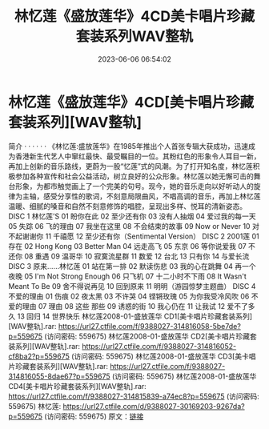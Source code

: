 ﻿---
title: 林忆莲《盛放莲华》4CD美卡唱片珍藏套装系列WAV整轨
date: 2023-06-06 06:54:02
categories: WAV车载音乐、镜像
tags: 华语中文
---
# 林忆莲《盛放莲华》4CD[美卡唱片珍藏套装系列][WAV整轨]

简介
· · · · · ·
《林忆莲:盛放莲华》在1985年推出个人首张专辑大获成功，迅速成为香港新生代艺人中窜红最快、最受瞩目的一位。其粉红色的形象令人耳目一新，再加上创新的音乐路线，更蔚为一股“忆莲”式的风潮。为了打开知名度，林忆莲积极参加各种宣传和社会公益活动，树立良好的公众形象。林忆莲以她无懈可击的舞台形象，为都市触觉画上了一个完美的句号。现今，她的音乐走向以好听动人的旋律为主轴，感受分享性的歌词，不刻意局限曲风，不唱高调的音乐，再加上林忆莲温暖、细腻的嗓音和自然不刻意修饰的唱腔，呈现出多样、悦耳的清新姿态。
DISC 1 林忆莲'S
01 盼你在此
02 至少还有你
03 没有人抽烟
04 爱过我的每一天
05 失踪
06 飞的理由
07 我坐在这里
08 不会结束的故事
09 Now or Never
10 对不起谢谢你
11 千禧愿
12 至少还有你（Sentimental Version）
DISC 2 2001莲
01 存在
02 Hong Kong
03 Better Man
04 远走高飞
05 东京
06 等你说爱我
07 不还你
08 重遇
09 温哥华
10 寂寞流星群
11 数爱
12 台北
13 只有你
14 与爱长流
DISC 3 原来……林忆莲
01 站在第一排
02 默读伤悲
03 我的心在跳舞
04 再一个夜晚
05 I'm Not Strong Enough
06 只飞机
07 十二小时不下雨
08 It Wasn't Meant To Be
09 舍不得说再见
10 回到原来
11 明明（游园惊梦主题曲）
DISC 4 不爱的理由
01 伤痕
02 夜太黑
03 不许哭
04 铿锵玫瑰
05 为你我受冷风吹
06 不爱的理由
07 理由
08 这些 那些
09 诱惑的街
10 我心仍在
11 让我试
12 爱不了多久
13 回归
14 世界快乐
林忆莲2008-01-盛放莲华 CD1[美卡唱片珍藏套装系列][WAV整轨].rar: https://url27.ctfile.com/f/9388027-314816058-5be7de?p=559675
(访问密码: 559675)
林忆莲2008-01-盛放莲华 CD2[美卡唱片珍藏套装系列][WAV整轨].rar: https://url27.ctfile.com/f/9388027-314816052-cf8ba2?p=559675
(访问密码: 559675)
林忆莲2008-01-盛放莲华 CD3[美卡唱片珍藏套装系列][WAV整轨].rar: https://url27.ctfile.com/f/9388027-314816055-8dae67?p=559675
(访问密码: 559675)
林忆莲2008-01-盛放莲华 CD4[美卡唱片珍藏套装系列][WAV整轨].rar: https://url27.ctfile.com/f/9388027-314815839-a74ec8?p=559675
(访问密码: 559675)
林忆莲: https://url27.ctfile.com/d/9388027-30169203-9267da?p=559675
(访问密码: 559675)
原文：[链接](https://blog.sina.com.cn/s/blog_1647c7e760103127q.html)